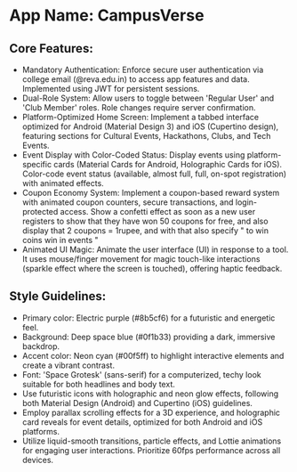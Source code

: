 # **App Name**: CampusVerse

## Core Features:

- Mandatory Authentication: Enforce secure user authentication via college email (@reva.edu.in) to access app features and data. Implemented using JWT for persistent sessions.
- Dual-Role System: Allow users to toggle between 'Regular User' and 'Club Member' roles. Role changes require server confirmation.
- Platform-Optimized Home Screen: Implement a tabbed interface optimized for Android (Material Design 3) and iOS (Cupertino design), featuring sections for Cultural Events, Hackathons, Clubs, and Tech Events.
- Event Display with Color-Coded Status: Display events using platform-specific cards (Material Cards for Android, Holographic Cards for iOS). Color-code event status (available, almost full, full, on-spot registration) with animated effects.
- Coupon Economy System: Implement a coupon-based reward system with animated coupon counters, secure transactions, and login-protected access. Show a confetti effect as soon as a new user registers to show that they have won 50 coupons for free, and also display that 2 coupons = 1rupee, and with that also specify " to win coins win in events "
- Animated UI Magic: Animate the user interface (UI) in response to a tool. It uses mouse/finger movement for magic touch-like interactions (sparkle effect where the screen is touched), offering haptic feedback.

## Style Guidelines:

- Primary color: Electric purple (#8b5cf6) for a futuristic and energetic feel.
- Background: Deep space blue (#0f1b33) providing a dark, immersive backdrop.
- Accent color: Neon cyan (#00f5ff) to highlight interactive elements and create a vibrant contrast.
- Font: 'Space Grotesk' (sans-serif) for a computerized, techy look suitable for both headlines and body text.
- Use futuristic icons with holographic and neon glow effects, following both Material Design (Android) and Cupertino (iOS) guidelines.
- Employ parallax scrolling effects for a 3D experience, and holographic card reveals for event details, optimized for both Android and iOS platforms.
- Utilize liquid-smooth transitions, particle effects, and Lottie animations for engaging user interactions. Prioritize 60fps performance across all devices.